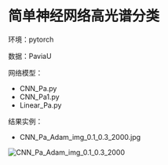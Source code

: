 # 简单神经网络高光谱分类

环境：pytorch

数据：PaviaU

网络模型：

- CNN_Pa.py
- CNN_Pa1.py
- Linear_Pa.py

结果实例：

- CNN_Pa_Adam_img_0.1_0.3_2000.jpg

![CNN_Pa_Adam_img_0.1_0.3_2000](https://i.loli.net/2021/05/29/V3zuX1Mt4Rdb9gk.jpg)

